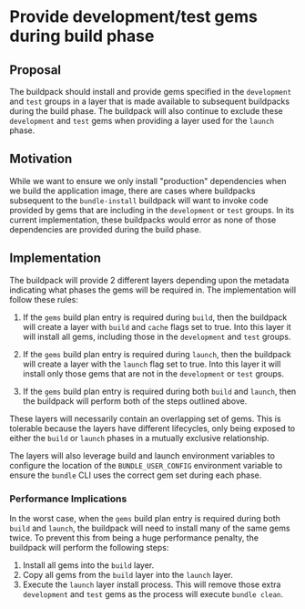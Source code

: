 # Provide development/test gems during build phase

## Proposal

The buildpack should install and provide gems specified in the `development`
and `test` groups in a layer that is made available to subsequent buildpacks
during the build phase. The buildpack will also continue to exclude these
`development` and `test` gems when providing a layer used for the `launch`
phase.

## Motivation

While we want to ensure we only install "production" dependencies when we build
the application image, there are cases where buildpacks subsequent to the
`bundle-install` buildpack will want to invoke code provided by gems that are
including in the `development` or `test` groups. In its current implementation,
these buildpacks would error as none of those dependencies are provided during
the build phase.

## Implementation

The buildpack will provide 2 different layers depending upon the metadata
indicating what phases the gems will be required in. The implementation will
follow these rules:

1. If the `gems` build plan entry is required during `build`, then the
   buildpack will create a layer with `build` and `cache` flags set to true.
   Into this layer it will install all gems, including those in the
   `development` and `test` groups.

2. If the `gems` build plan entry is required during `launch`, then the
   buildpack will create a layer with the `launch` flag set to true. Into this
   layer it will install only those gems that are not in the `development` or
   `test` groups.

3. If the `gems` build plan entry is required during both `build` and `launch`,
   then the buildpack will perform both of the steps outlined above.

These layers will necessarily contain an overlapping set of gems. This is
tolerable because the layers have different lifecycles, only being exposed to
either the `build` or `launch` phases in a mutually exclusive relationship.

The layers will also leverage build and launch environment variables to
configure the location of the `BUNDLE_USER_CONFIG` environment variable to
ensure the `bundle` CLI uses the correct gem set during each phase.

### Performance Implications

In the worst case, when the `gems` build plan entry is required during both
`build` and `launch`, the buildpack will need to install many of the same gems
twice. To prevent this from being a huge performance penalty, the buildpack
will perform the following steps:

1. Install all gems into the `build` layer.
2. Copy all gems from the `build` layer into the `launch` layer.
3. Execute the `launch` layer install process. This will remove those extra
   `development` and `test` gems as the process will execute `bundle clean`.
